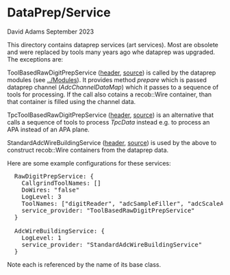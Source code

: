 # DataPrep/Service
David Adams
September 2023

This directory contains dataprep services (art services).
Most are obsolete and were replaced by tools many years ago whe dataprep was upgraded.
The exceptions are:

ToolBasedRawDigitPrepService ([header](ToolBasedRawDigitPrepService.h), [source](ToolBasedRawDigitPrepService_service.cc))
is called by the dataprep modules (see [../Modules](../Modules)).
It provides method _prepare_ which is passed dataprep channel (_AdcChannelDataMap_) which it passes to
a sequence of tools for processing.
If the call also cotains a recob::Wire container, than that container is filled using the channel data.

TpcToolBasedRawDigitPrepService ([header](TpcToolBasedRawDigitPrepService.h), [source](TpcToolBasedRawDigitPrepService_service.cc))
is an alternative that calls a sequence of tools to process _TpcData_ instead e.g. to process an APA instead of an APA plane.

StandardAdcWireBuildingService ([header](StandardAdcWireBuildingService.h), [source](StandardAdcWireBuildingService_service.cc))
is used by the above to construct recob::Wire containers from the dataprep data. 

Here are some example configurations for these services:
<pre>
  RawDigitPrepService: {
    CallgrindToolNames: []
    DoWires: "false"
    LogLevel: 3
    ToolNames: ["digitReader", "adcSampleFiller", "adcScaleAdcToKe", "cht_vdcb2u_prp", "cht_vdcb2v_prp", "cht_vdcb2z_prp", "vdcb2_adcChannelSamRmsPlotter", "vdcb2_adcChannelSamRms30Plotter", "vdcb2_adcChannelSamRms50Plotter", "adcKeepAllSignalFinder"]
    service_provider: "ToolBasedRawDigitPrepService"
  }
  
  AdcWireBuildingService: {
    LogLevel: 1
    service_provider: "StandardAdcWireBuildingService"
  }
</pre>
Note each is referenced by the name of its base class.

